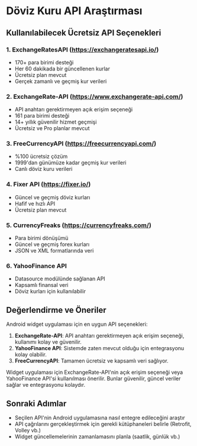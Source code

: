 # Döviz Kuru API Araştırması

## Kullanılabilecek Ücretsiz API Seçenekleri

### 1. ExchangeRatesAPI (https://exchangeratesapi.io/)
- 170+ para birimi desteği
- Her 60 dakikada bir güncellenen kurlar
- Ücretsiz plan mevcut
- Gerçek zamanlı ve geçmiş kur verileri

### 2. ExchangeRate-API (https://www.exchangerate-api.com/)
- API anahtarı gerektirmeyen açık erişim seçeneği
- 161 para birimi desteği
- 14+ yıllık güvenilir hizmet geçmişi
- Ücretsiz ve Pro planlar mevcut

### 3. FreeCurrencyAPI (https://freecurrencyapi.com/)
- %100 ücretsiz çözüm
- 1999'dan günümüze kadar geçmiş kur verileri
- Canlı döviz kuru verileri

### 4. Fixer API (https://fixer.io/)
- Güncel ve geçmiş döviz kurları
- Hafif ve hızlı API
- Ücretsiz plan mevcut

### 5. CurrencyFreaks (https://currencyfreaks.com/)
- Para birimi dönüşümü
- Güncel ve geçmiş forex kurları
- JSON ve XML formatlarında veri

### 6. YahooFinance API
- Datasource modülünde sağlanan API
- Kapsamlı finansal veri
- Döviz kurları için kullanılabilir

## Değerlendirme ve Öneriler

Android widget uygulaması için en uygun API seçenekleri:

1. **ExchangeRate-API**: API anahtarı gerektirmeyen açık erişim seçeneği, kullanımı kolay ve güvenilir.
2. **YahooFinance API**: Sistemde zaten mevcut olduğu için entegrasyonu kolay olabilir.
3. **FreeCurrencyAPI**: Tamamen ücretsiz ve kapsamlı veri sağlıyor.

Widget uygulaması için ExchangeRate-API'nin açık erişim seçeneği veya YahooFinance API'si kullanılması önerilir. Bunlar güvenilir, güncel veriler sağlar ve entegrasyonu kolaydır.

## Sonraki Adımlar
- Seçilen API'nin Android uygulamasına nasıl entegre edileceğini araştır
- API çağrılarını gerçekleştirmek için gerekli kütüphaneleri belirle (Retrofit, Volley vb.)
- Widget güncellemelerinin zamanlamasını planla (saatlik, günlük vb.)
